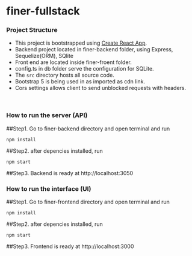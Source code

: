 # finer-fullstack

### Project Structure

- This project is bootstrapped using [Create React App](https://github.com/facebook/create-react-app).
- Backend project located in finer-backend folder, using Express, Sequelize(ORM), SQlite
- Front end are located inside finer-froent folder.
- config.ts in db folder serve the configuration for SQLite.
- The `src` directory hosts all source code.
- Bootstrap 5 is being used in as imported as cdn link.
- Cors settings allows client to send unblocked requests with headers.

<br />

### How to run the server (API)

##Step1. Go to finer-backend directory and open terminal and run
```node
npm install
```

##Step2. after depencies installed, run
```node
npm start
```

##Step3. Backend is ready at http://localhost:3050

### How to run the interface (UI)

##Step1. Go to finer-frontend directory and open terminal and run
```node
npm install
```

##Step2. after depencies installed, run
```node
npm start
```

##Step3. Frontend is ready at http://localhost:3000
